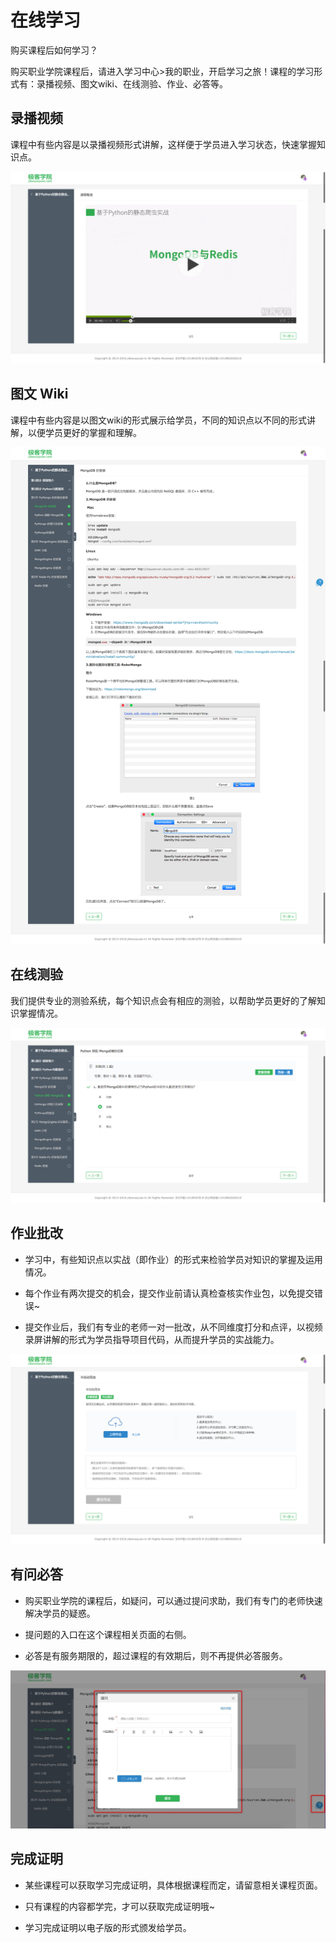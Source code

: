 # 在线学习

购买课程后如何学习？

购买职业学院课程后，请进入学习中心>我的职业，开启学习之旅！课程的学习形式有：录播视频、图文wiki、在线测验、作业、必答等。


<a name="video"></a>
## 录播视频

课程中有些内容是以录播视频形式讲解，这样便于学员进入学习状态，快速掌握知识点。

![](/images/video.png) 

<a name="wiki"></a>
## 图文 Wiki

课程中有些内容是以图文wiki的形式展示给学员，不同的知识点以不同的形式讲解，以便学员更好的掌握和理解。

![](/images/wiki.png) 

<a name="test"></a>
## 在线测验

我们提供专业的测验系统，每个知识点会有相应的测验，以帮助学员更好的了解知识掌握情况。

![](/images/quiz.png) 

<a name="homework"></a>
## 作业批改

- 学习中，有些知识点以实战（即作业）的形式来检验学员对知识的掌握及运用情况。

- 每个作业有两次提交的机会，提交作业前请认真检查核实作业包，以免提交错误~

- 提交作业后，我们有专业的老师一对一批改，从不同维度打分和点评，以视频录屏讲解的形式为学员指导项目代码，从而提升学员的实战能力。

![](/images/homework.png) 

<a name="question"></a>
## 有问必答

- 购买职业学院的课程后，如疑问，可以通过提问求助，我们有专门的老师快速解决学员的疑惑。

- 提问题的入口在这个课程相关页面的右侧。

- 必答是有服务期限的，超过课程的有效期后，则不再提供必答服务。

![](/images/question.png) 

<a name="certificate"></a>
## 完成证明

- 某些课程可以获取学习完成证明，具体根据课程而定，请留意相关课程页面。

- 只有课程的内容都学完，才可以获取完成证明哦~

- 学习完成证明以电子版的形式颁发给学员。
